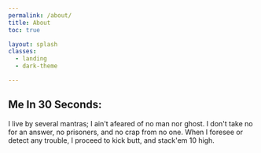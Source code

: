 ```yaml
---
permalink: /about/
title: About
toc: true

layout: splash
classes:
  - landing
  - dark-theme

---
```

## Me In 30 Seconds:	

I live by several mantras; I ain't afeared of no man nor ghost. I don't take no for an answer, no prisoners, and no crap from no one. When I foresee or detect any trouble, I proceed to kick butt, and stack'em 10 high.
